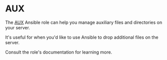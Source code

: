 <!--
SPDX-FileCopyrightText: 2023 Slavi Pantaleev

SPDX-License-Identifier: AGPL-3.0-or-later
-->

# AUX

The [AUX](https://github.com/mother-of-all-self-hosting/ansible-role-aux) Ansible role can help you manage auxiliary files and directories on your server.

It's useful for when you'd like to use Ansible to drop additional files on the server.

Consult the role's documentation for learning more.
